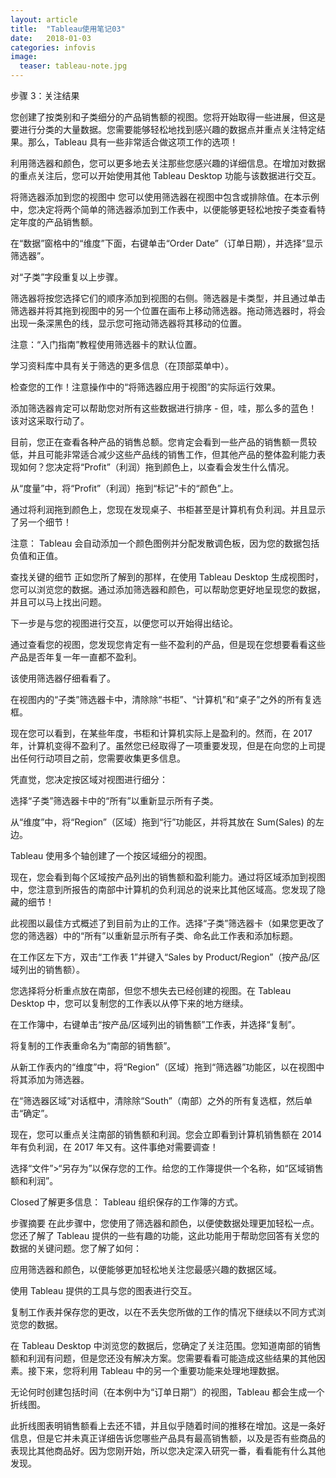 ```yaml
---
layout: article
title:  "Tableau使用笔记03"
date:   2018-01-03 
categories: infovis
image:
  teaser: tableau-note.jpg
---
```

步骤 3：关注结果

您创建了按类别和子类细分的产品销售额的视图。您将开始取得一些进展，但这是要进行分类的大量数据。您需要能够轻松地找到感兴趣的数据点并重点关注特定结果。那么，Tableau 具有一些非常适合做这项工作的选项！

利用筛选器和颜色，您可以更多地去关注那些您感兴趣的详细信息。在增加对数据的重点关注后，您可以开始使用其他 Tableau Desktop 功能与该数据进行交互。

将筛选器添加到您的视图中
您可以使用筛选器在视图中包含或排除值。在本示例中，您决定将两个简单的筛选器添加到工作表中，以便能够更轻松地按子类查看特定年度的产品销售额。

在“数据”窗格中的“维度”下面，右键单击“Order Date”（订单日期），并选择“显示筛选器”。

对“子类”字段重复以上步骤。

筛选器将按您选择它们的顺序添加到视图的右侧。筛选器是卡类型，并且通过单击筛选器并将其拖到视图中的另一个位置在画布上移动筛选器。拖动筛选器时，将会出现一条深黑色的线，显示您可拖动筛选器将其移动的位置。

注意：“入门指南”教程使用筛选器卡的默认位置。

学习资料库中具有关于筛选的更多信息（在顶部菜单中）。



检查您的工作！注意操作中的“将筛选器应用于视图”的实际运行效果。





添加筛选器肯定可以帮助您对所有这些数据进行排序 - 但，哇，那么多的蓝色！该对这采取行动了。

目前，您正在查看各种产品的销售总额。您肯定会看到一些产品的销售额一贯较低，并且可能非常适合减少这些产品线的销售工作，但其他产品的整体盈利能力表现如何？您决定将“Profit”（利润）拖到颜色上，以查看会发生什么情况。

从“度量”中，将“Profit”（利润）拖到“标记”卡的“颜色”上。

通过将利润拖到颜色上，您现在发现桌子、书柜甚至是计算机有负利润。并且显示了另一个细节！



注意： Tableau 会自动添加一个颜色图例并分配发散调色板，因为您的数据包括负值和正值。





查找关键的细节
正如您所了解到的那样，在使用 Tableau Desktop 生成视图时，您可以浏览您的数据。通过添加筛选器和颜色，可以帮助您更好地呈现您的数据，并且可以马上找出问题。

下一步是与您的视图进行交互，以便您可以开始得出结论。

通过查看您的视图，您发现您肯定有一些不盈利的产品，但是现在您想要看看这些产品是否年复一年一直都不盈利。

该使用筛选器仔细看看了。

在视图内的“子类”筛选器卡中，清除除“书柜”、“计算机”和“桌子”之外的所有复选框。



现在您可以看到，在某些年度，书柜和计算机实际上是盈利的。然而，在 2017 年，计算机变得不盈利了。虽然您已经取得了一项重要发现，但是在向您的上司提出任何行动项目之前，您需要收集更多信息。

凭直觉，您决定按区域对视图进行细分：

选择“子类”筛选器卡中的“所有”以重新显示所有子类。

从“维度”中，将“Region”（区域）拖到“行”功能区，并将其放在 Sum(Sales) 的左边。

Tableau 使用多个轴创建了一个按区域细分的视图。


现在，您会看到每个区域按产品列出的销售额和盈利能力。通过将区域添加到视图中，您注意到所报告的南部中计算机的负利润总的说来比其他区域高。您发现了隐藏的细节！


此视图以最佳方式概述了到目前为止的工作。选择“子类”筛选器卡（如果您更改了您的筛选器）中的“所有”以重新显示所有子类、命名此工作表和添加标题。

在工作区左下方，双击“工作表 1”并键入“Sales by Product/Region”（按产品/区域列出的销售额）。

您选择将分析重点放在南部，但您不想失去已经创建的视图。在 Tableau Desktop 中，您可以复制您的工作表以从停下来的地方继续。

在工作簿中，右键单击“按产品/区域列出的销售额”工作表，并选择“复制”。


将复制的工作表重命名为“南部的销售额”。

从新工作表内的“维度”中，将“Region”（区域）拖到“筛选器”功能区，以在视图中将其添加为筛选器。

在“筛选器区域”对话框中，清除除“South”（南部）之外的所有复选框，然后单击“确定”。





现在，您可以重点关注南部的销售额和利润。您会立即看到计算机销售额在 2014 年有负利润，在 2017 年又有。这件事绝对需要调查！

选择“文件”>“另存为”以保存您的工作。给您的工作簿提供一个名称，如“区域销售额和利润”。

Closed了解更多信息： Tableau 组织保存的工作簿的方式。
 




步骤摘要
在此步骤中，您使用了筛选器和颜色，以便使数据处理更加轻松一点。您还了解了 Tableau 提供的一些有趣的功能，这此功能用于帮助您回答有关您的数据的关键问题。您了解了如何：

应用筛选器和颜色，以便能够更加轻松地关注您最感兴趣的数据区域。

使用 Tableau 提供的工具与您的图表进行交互。

复制工作表并保存您的更改，以在不丢失您所做的工作的情况下继续以不同方式浏览您的数据。

在 Tableau Desktop 中浏览您的数据后，您确定了关注范围。您知道南部的销售额和利润有问题，但是您还没有解决方案。您需要看看可能造成这些结果的其他因素。接下来，您将利用 Tableau 中的另一个重要功能来处理地理数据。

无论何时创建包括时间（在本例中为“订单日期”）的视图，Tableau 都会生成一个折线图。

此折线图表明销售额看上去还不错，并且似乎随着时间的推移在增加。这是一条好信息，但是它并未真正详细告诉您哪些产品具有最高销售额，以及是否有些商品的表现比其他商品好。因为您刚开始，所以您决定深入研究一番，看看能有什么其他发现。


